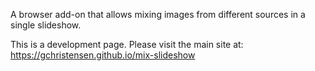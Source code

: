 A browser add-on that allows mixing images from different sources 
in a single slideshow.

This is a development page. Please visit the main site at: https://gchristensen.github.io/mix-slideshow